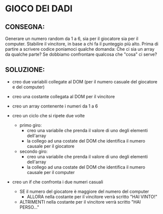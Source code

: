 # GIOCO DEI DADI

## CONSEGNA:

Generare un numero random da 1 a 6, sia per il giocatore sia per il computer.
Stabilire il vincitore, in base a chi fa il punteggio più alto.
Prima di partire a scrivere codice poniamoci qualche domanda:
Che ci sia un array da qualche parte?
Se dobbiamo confrontare qualcosa che "cosa" ci serve?

## SOLUZIONE:

- creo due variabili collegate al DOM (per il numero casuale del giocatore e del computer)
- creo una costante collegata al DOM per il vincitore

- creo un array contenente i numeri da 1 a 6
- creo un ciclo che si ripete due volte

  - primo giro:
    - creo una variabile che prenda il valore di uno degli elementi dell'array
    - la collego ad una costate del DOM che identifica il numero causale per il giocatore
  - secondo giro:
    - creo una variabile che prenda il valore di uno degli elementi dell'array
    - la collego ad una costate del DOM che identifica il numero causale per il computer

- creo un if che confronta i due numeri casuali
  - SE il numero del giocatore è maggiore del numero del computer
    - ALLORA nella costante per il vincitore verrà scritto "HAI VINTO!"
  - ALTRIMENTI nella costante per il vincitore verrà scritto "HAI PERSO..."
